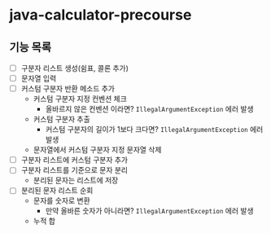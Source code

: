 # java-calculator-precourse

## 기능 목록
- [ ] 구분자 리스트 생성(쉼표, 콜론 추가)
- [ ] 문자열 입력
- [ ] 커스텀 구분자 반환 메소드 추가
  - 커스텀 구분자 지정 컨벤션 체크
    - 올바르지 않은 컨벤션 이라면? `IllegalArgumentException` 에러 발생
  - 커스텀 구분자 추출
    - 커스텀 구분자의 길이가 1보다 크다면? `IllegalArgumentException` 에러 발생
  - 문자열에서 커스텀 구분자 지정 문자열 삭제
- [ ] 구분자 리스트에 커스텀 구분자 추가
- [ ] 구분자 리스트를 기준으로 문자 분리
  - 분리된 문자는 리스트에 저장
- [ ] 분리된 문자 리스트 순회
  - 문자를 숫자로 변환
    - 만약 올바른 숫자가 아니라면? `IllegalArgumentException` 에러 발생
  - 누적 합